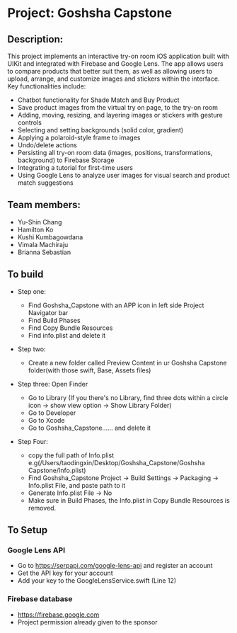# Project: Goshsha Capstone

## Description:
This project implements an interactive try-on room iOS application built with UIKit and integrated with Firebase and Google Lens. The app allows users to compare products that better suit them, as well as allowing users to upload, arrange, and customize images and stickers within the interface. Key functionalities include:

- Chatbot functionality for Shade Match and Buy Product
- Save product images from the virtual try on page, to the try-on room 
- Adding, moving, resizing, and layering images or stickers with gesture controls
- Selecting and setting backgrounds (solid color, gradient)
- Applying a polaroid-style frame to images
- Undo/delete actions
- Persisting all try-on room data (images, positions, transformations, background) to Firebase Storage
- Integrating a tutorial for first-time users
- Using Google Lens to analyze user images for visual search and product match suggestions

## Team members: 
- Yu-Shin Chang
- Hamilton Ko
- Kushi Kumbagowdana
- Vimala Machiraju
- Brianna Sebastian

## To build 
- Step one:
  - Find Goshsha_Capstone with an APP icon in left side Project Navigator bar
  - Find Build Phases
  - Find Copy Bundle Resources
  - Find info.plist and delete it
 
- Step two:
  - Create a new folder called Preview Content in ur Goshsha Capstone folder(with those swift, Base, Assets files)

- Step three: Open Finder
  - Go to Library (If you there's no Library, find three dots within a circle icon -> show view option -> Show Library Folder)
  - Go to Developer
  - Go to Xcode
  - Go to Goshsha_Capstone...... and delete it

- Step Four:
  - copy the full path of Info.plist e.g(/Users/taodingxin/Desktop/Goshsha_Capstone/Goshsha Capstone/Info.plist)
  - Find Goshsha_Capstone Project -> Build Settings -> Packaging -> Info.plist File, and paste path to it
  - Generate Info.plist File -> No
  - Make sure in Build Phases, the Info.plist in Copy Bundle Resources is removed.

## To Setup
### Google Lens API
- Go to https://serpapi.com/google-lens-api and register an account
- Get the API key for your account
- Add your key to the GoogleLensService.swift (Line 12)
  
### Firebase database
- https://firebase.google.com
- Project permission already given to the sponsor 

